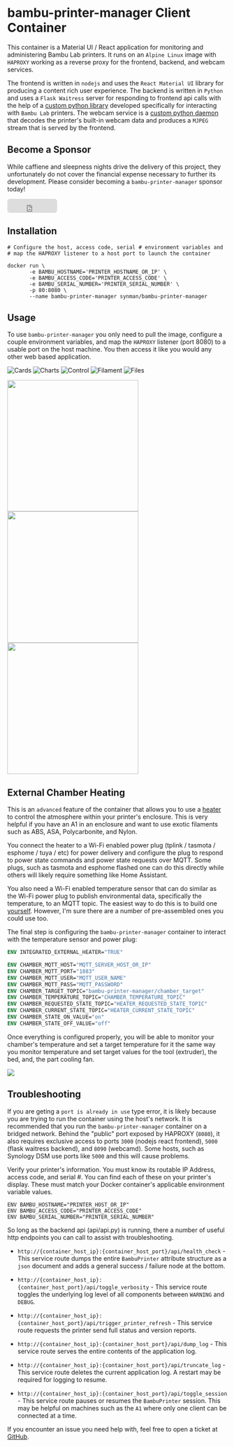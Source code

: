 # bambu-printer-manager Client Container
This container is a Material UI / React application for monitoring and administering Bambu Lab printers.  It runs on an `Alpine Linux` image with `HAPROXY` working as a reverse proxy for the frontend, backend, and webcam services.

The frontend is written in `nodejs` and uses the `React Material UI` library for producing a content rich user experience.  The backend is written in `Python` and uses a `Flask Waitress` server for responding to frontend api calls with the help of a [custom python library](https://github.com/synman/bambu-printer-manager) developed specifically for interacting with `Bambu Lab` printers. The webcam service is a [custom python daemon](https://github.com/synman/webcamd/tree/bambu) that decodes the printer's built-in webcam data and produces a `MJPEG` stream that  is served by the frontend.

## Become a Sponsor
While caffiene and sleepness nights drive the delivery of this project, they unfortunately do not cover the financial expense necessary to further its development.  Please consider becoming a `bambu-printer-manager` sponsor today!
<iframe src="https://github.com/sponsors/synman/button" title="Sponsor synman" height="32" width="114" style="border: 0; border-radius: 6px;"></iframe>

## Installation
```
# Configure the host, access code, serial # environment variables and 
# map the HAPROXY listener to a host port to launch the container

docker run \
       -e BAMBU_HOSTNAME='PRINTER_HOSTNAME_OR_IP' \
       -e BAMBU_ACCESS_CODE='PRINTER_ACCESS_CODE' \
       -e BAMBU_SERIAL_NUMBER='PRINTER_SERIAL_NUMBER' \
       -p 80:8080 \
       --name bambu-printer-manager synman/bambu-printer-manager
```
## Usage
To use `bambu-printer-manager` you only need to pull the image, configure a couple environment variables, and map the `HAPROXY` listener (port 8080) to a usable port on the host machine.  You then access it like you would any other web based application.

![Cards](https://github.com/synman/bambu-printer-manager/assets/1299716/5015c3ff-dbde-4427-8e6c-ba0ec9a18588)
![Charts](https://github.com/synman/bambu-printer-manager/assets/1299716/9e1aae05-9fca-4e42-a8d4-8d53c5db53de)
![Control](https://github.com/synman/bambu-printer-manager/assets/1299716/ac99d2b5-0df0-465e-a505-5d7be5828514)
![Filament](https://github.com/synman/bambu-printer-manager/assets/1299716/f410b8f0-16c0-4db2-84d2-d85314cf688d)
![Files](https://github.com/synman/bambu-printer-manager/assets/1299716/22f0d7c9-5812-4475-8cbe-5eea73b63bef)

<p float="center">
  <img src="https://github.com/synman/bambu-printer-manager/assets/1299716/a1c170e5-f332-4ec9-b35d-6b773c67eac8" width="300px" />
  <img src="https://github.com/synman/bambu-printer-manager/assets/1299716/1bdfec3a-4379-4c8f-b93b-3bfdb06de3a6" width="300px" /> 
  <img src="https://github.com/synman/bambu-printer-manager/assets/1299716/b7f5af63-2340-4e56-9d65-4821b5911782" width="300px" /> 
</p>

## External Chamber Heating
This is an `advanced` feature of the container that allows you to use a [heater](https://www.amazon.com/Safety-Energy-saving-Portable-Desktop-Electric/dp/B07573FKSG?th=1) to control the atmosphere within your printer's enclosure. This is very helpful if you have an A1 in an enclosure and want to use 
exotic filaments such as ABS, ASA, Polycarbonite, and Nylon.

You connect the heater to a Wi-Fi enabled power plug (tplink / tasmota / esphome / tuya / etc) for power delivery and configure the plug to respond to 
power state commands and power state requests over MQTT.  Some plugs, such as tasmota and esphome flashed one can do this directly while others will
likely require something like Home Assistant.

You also need a Wi-Fi enabled temperature sensor that can do similar as the Wi-Fi power plug to publish environmental data, specifically the temperature, 
to an MQTT topic.  The easiest way to do this is to build one [yourself](https://github.com/synman/bme280).  However, I'm sure there are a number of pre-assembled ones you could use too.

The final step is configuring the `bambu-printer-manager` container to interact with the temperature sensor and power plug:
```dockerfile
ENV INTEGRATED_EXTERNAL_HEATER="TRUE"

ENV CHAMBER_MQTT_HOST="MQTT_SERVER_HOST_OR_IP"
ENV CHAMBER_MQTT_PORT="1883"
ENV CHAMBER_MQTT_USER="MQTT_USER_NAME"
ENV CHAMBER_MQTT_PASS="MQTT_PASSWORD"
ENV CHAMBER_TARGET_TOPIC="bambu-printer-manager/chamber_target"
ENV CHAMBER_TEMPERATURE_TOPIC="CHAMBER_TEMPERATURE_TOPIC"
ENV CHAMBER_REQUESTED_STATE_TOPIC="HEATER_REQUESTED_STATE_TOPIC"
ENV CHAMBER_CURRENT_STATE_TOPIC="HEATER_CURRENT_STATE_TOPIC"
ENV CHAMBER_STATE_ON_VALUE="on"
ENV CHAMBER_STATE_OFF_VALUE="off"
```
Once everything is configured properly, you will be able to monitor your chamber's temperature and set a target temperature for it the same 
way you monitor temperature and set target values for the tool (extruder), the bed, and, the part cooling fan.
<p float="center">
  <img src="https://github.com/synman/bambu-printer-manager/assets/1299716/56f011c4-2fa5-44de-8f2d-6f1a3abb89a9" />
</p>

## Troubleshooting
If you are geting a `port is already in use` type error, it is likely because you are trying to run the container using the host's 
network.  It is recommended that you run the `bambu-printer-manager` container on a bridged network.  Behind the "public" port exposed by
HAPROXY (`8080`), it also requires exclusive access to ports `3000` (nodejs react frontend), `5000` (flask waitress backend), and 
`8090` (webcamd).  Some hosts, such as Synology DSM use ports like `5000` and this will cause problems.

Verify your printer's information.  You must know its routable IP Address, access code, and serial #. You can find each of these on 
your printer's display.  These must match your Docker container's applicable environment variable values.
```docker
ENV BAMBU_HOSTNAME="PRINTER_HOST_OR_IP"
ENV BAMBU_ACCESS_CODE="PRINTER_ACCESS_CODE"
ENV BAMBU_SERIAL_NUMBER="PRINTER_SERIAL_NUMBER"
```
So long as the backend api (api/api.py) is running, there a number of useful http endpoints you can call to assist with troubleshooting.

* `http://{container_host_ip}:{container_host_port}/api/health_check` - This service route dumps the entire `BambuPrinter` attribute 
structure as a `json` document and adds a general success / failure node at the bottom.

* `http://{container_host_ip}:{container_host_port}/api/toggle_verbosity` - This service route toggles the underlying log level of all components between `WARNING` and `DEBUG`.  

* `http://{container_host_ip}:{container_host_port}/api/trigger_printer_refresh` - This service route requests the printer send full status and version 
reports.

* `http://{container_host_ip}:{container_host_port}/api/dump_log` - This service route serves the entire contents of the application log.

* `http://{container_host_ip}:{container_host_port}/api/truncate_log` - This service route deletes the current application log.  A restart may be 
required for logging to resume.

* `http://{container_host_ip}:{container_host_port}/api/toggle_session` - This service route pauses or resumes the `BambuPrinter` session.  This may be 
helpful on machines such as the `A1` where only one client can be connected at a time.

If you encounter an issue you need help with, feel free to open a ticket at [GitHub](https://github.com/synman/bambu-printer-manager/issues).